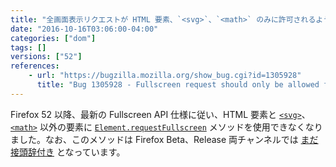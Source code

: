 ```yaml
---
title: "全画面表示リクエストが HTML 要素、`<svg>`、`<math>` のみに許可されるようになりました"
date: "2016-10-16T03:06:00-04:00"
categories: ["dom"]
tags: []
versions: ["52"]
references:
    - url: "https://bugzilla.mozilla.org/show_bug.cgi?id=1305928"
      title: "Bug 1305928 - Fullscreen request should only be allowed for HTML element, <svg>, and <math>"
---
```

Firefox 52 以降、最新の Fullscreen API 仕様に従い、HTML 要素と [`<svg>`](https://developer.mozilla.org/docs/Web/SVG/Element/svg)、[`<math>`](https://developer.mozilla.org/docs/Web/MathML/Element/math) 以外の要素に [`Element.requestFullscreen`](https://developer.mozilla.org/docs/Web/API/Element/requestFullscreen) メソッドを使用できなくなりました。なお、このメソッドは Firefox Beta、Release 両チャンネルでは [まだ接頭辞付き](https://www.fxsitecompat.com/ja/docs/2016/fullscreen-api-has-been-unprefixed-in-non-release-builds/) となっています。

